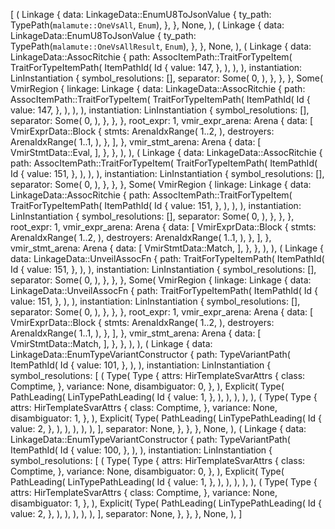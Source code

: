 [
    (
        Linkage {
            data: LinkageData::EnumU8ToJsonValue {
                ty_path: TypePath(`malamute::OneVsAll`, `Enum`),
            },
        },
        None,
    ),
    (
        Linkage {
            data: LinkageData::EnumU8ToJsonValue {
                ty_path: TypePath(`malamute::OneVsAllResult`, `Enum`),
            },
        },
        None,
    ),
    (
        Linkage {
            data: LinkageData::AssocRitchie {
                path: AssocItemPath::TraitForTypeItem(
                    TraitForTypeItemPath(
                        ItemPathId(
                            Id {
                                value: 147,
                            },
                        ),
                    ),
                ),
                instantiation: LinInstantiation {
                    symbol_resolutions: [],
                    separator: Some(
                        0,
                    ),
                },
            },
        },
        Some(
            VmirRegion {
                linkage: Linkage {
                    data: LinkageData::AssocRitchie {
                        path: AssocItemPath::TraitForTypeItem(
                            TraitForTypeItemPath(
                                ItemPathId(
                                    Id {
                                        value: 147,
                                    },
                                ),
                            ),
                        ),
                        instantiation: LinInstantiation {
                            symbol_resolutions: [],
                            separator: Some(
                                0,
                            ),
                        },
                    },
                },
                root_expr: 1,
                vmir_expr_arena: Arena {
                    data: [
                        VmirExprData::Block {
                            stmts: ArenaIdxRange(
                                1..2,
                            ),
                            destroyers: ArenaIdxRange(
                                1..1,
                            ),
                        },
                    ],
                },
                vmir_stmt_arena: Arena {
                    data: [
                        VmirStmtData::Eval,
                    ],
                },
            },
        ),
    ),
    (
        Linkage {
            data: LinkageData::AssocRitchie {
                path: AssocItemPath::TraitForTypeItem(
                    TraitForTypeItemPath(
                        ItemPathId(
                            Id {
                                value: 151,
                            },
                        ),
                    ),
                ),
                instantiation: LinInstantiation {
                    symbol_resolutions: [],
                    separator: Some(
                        0,
                    ),
                },
            },
        },
        Some(
            VmirRegion {
                linkage: Linkage {
                    data: LinkageData::AssocRitchie {
                        path: AssocItemPath::TraitForTypeItem(
                            TraitForTypeItemPath(
                                ItemPathId(
                                    Id {
                                        value: 151,
                                    },
                                ),
                            ),
                        ),
                        instantiation: LinInstantiation {
                            symbol_resolutions: [],
                            separator: Some(
                                0,
                            ),
                        },
                    },
                },
                root_expr: 1,
                vmir_expr_arena: Arena {
                    data: [
                        VmirExprData::Block {
                            stmts: ArenaIdxRange(
                                1..2,
                            ),
                            destroyers: ArenaIdxRange(
                                1..1,
                            ),
                        },
                    ],
                },
                vmir_stmt_arena: Arena {
                    data: [
                        VmirStmtData::Match,
                    ],
                },
            },
        ),
    ),
    (
        Linkage {
            data: LinkageData::UnveilAssocFn {
                path: TraitForTypeItemPath(
                    ItemPathId(
                        Id {
                            value: 151,
                        },
                    ),
                ),
                instantiation: LinInstantiation {
                    symbol_resolutions: [],
                    separator: Some(
                        0,
                    ),
                },
            },
        },
        Some(
            VmirRegion {
                linkage: Linkage {
                    data: LinkageData::UnveilAssocFn {
                        path: TraitForTypeItemPath(
                            ItemPathId(
                                Id {
                                    value: 151,
                                },
                            ),
                        ),
                        instantiation: LinInstantiation {
                            symbol_resolutions: [],
                            separator: Some(
                                0,
                            ),
                        },
                    },
                },
                root_expr: 1,
                vmir_expr_arena: Arena {
                    data: [
                        VmirExprData::Block {
                            stmts: ArenaIdxRange(
                                1..2,
                            ),
                            destroyers: ArenaIdxRange(
                                1..1,
                            ),
                        },
                    ],
                },
                vmir_stmt_arena: Arena {
                    data: [
                        VmirStmtData::Match,
                    ],
                },
            },
        ),
    ),
    (
        Linkage {
            data: LinkageData::EnumTypeVariantConstructor {
                path: TypeVariantPath(
                    ItemPathId(
                        Id {
                            value: 101,
                        },
                    ),
                ),
                instantiation: LinInstantiation {
                    symbol_resolutions: [
                        (
                            Type(
                                Type {
                                    attrs: HirTemplateSvarAttrs {
                                        class: Comptime,
                                    },
                                    variance: None,
                                    disambiguator: 0,
                                },
                            ),
                            Explicit(
                                Type(
                                    PathLeading(
                                        LinTypePathLeading(
                                            Id {
                                                value: 1,
                                            },
                                        ),
                                    ),
                                ),
                            ),
                        ),
                        (
                            Type(
                                Type {
                                    attrs: HirTemplateSvarAttrs {
                                        class: Comptime,
                                    },
                                    variance: None,
                                    disambiguator: 1,
                                },
                            ),
                            Explicit(
                                Type(
                                    PathLeading(
                                        LinTypePathLeading(
                                            Id {
                                                value: 2,
                                            },
                                        ),
                                    ),
                                ),
                            ),
                        ),
                    ],
                    separator: None,
                },
            },
        },
        None,
    ),
    (
        Linkage {
            data: LinkageData::EnumTypeVariantConstructor {
                path: TypeVariantPath(
                    ItemPathId(
                        Id {
                            value: 100,
                        },
                    ),
                ),
                instantiation: LinInstantiation {
                    symbol_resolutions: [
                        (
                            Type(
                                Type {
                                    attrs: HirTemplateSvarAttrs {
                                        class: Comptime,
                                    },
                                    variance: None,
                                    disambiguator: 0,
                                },
                            ),
                            Explicit(
                                Type(
                                    PathLeading(
                                        LinTypePathLeading(
                                            Id {
                                                value: 1,
                                            },
                                        ),
                                    ),
                                ),
                            ),
                        ),
                        (
                            Type(
                                Type {
                                    attrs: HirTemplateSvarAttrs {
                                        class: Comptime,
                                    },
                                    variance: None,
                                    disambiguator: 1,
                                },
                            ),
                            Explicit(
                                Type(
                                    PathLeading(
                                        LinTypePathLeading(
                                            Id {
                                                value: 2,
                                            },
                                        ),
                                    ),
                                ),
                            ),
                        ),
                    ],
                    separator: None,
                },
            },
        },
        None,
    ),
]